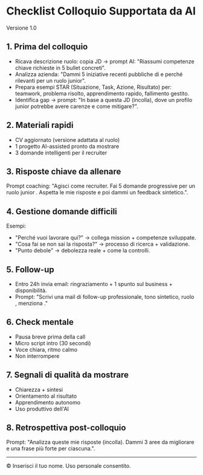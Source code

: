 # Checklist Colloquio Supportata da AI
Versione 1.0

## 1. Prima del colloquio
- Ricava descrizione ruolo: copia JD → prompt AI: "Riassumi competenze chiave richieste in 5 bullet concreti".
- Analizza azienda: "Dammi 5 iniziative recenti pubbliche di <Azienda> e perché rilevanti per un ruolo junior".
- Prepara esempi STAR (Situazione, Task, Azione, Risultato) per: teamwork, problema risolto, apprendimento rapido, fallimento gestito.
- Identifica gap → prompt: "In base a questa JD (incolla), dove un profilo junior potrebbe avere carenze e come mitigare?".

## 2. Materiali rapidi
- CV aggiornato (versione adattata al ruolo)
- 1 progetto AI-assisted pronto da mostrare
- 3 domande intelligenti per il recruiter

## 3. Risposte chiave da allenare
Prompt coaching: "Agisci come recruiter. Fai 5 domande progressive per un ruolo junior <ruolo>. Aspetta le mie risposte e poi dammi un feedback sintetico.".

## 4. Gestione domande difficili
Esempi:
- "Perché vuoi lavorare qui?" → collega mission + competenze sviluppate.
- "Cosa fai se non sai la risposta?" → processo di ricerca + validazione.
- "Punto debole" → debolezza reale + come la controlli.

## 5. Follow-up
- Entro 24h invia email: ringraziamento + 1 spunto sul business + disponibilità.
- Prompt: "Scrivi una mail di follow-up professionale, tono sintetico, ruolo <ruolo>, menziona <spunto>."

## 6. Check mentale
- Pausa breve prima della call
- Micro script intro (30 secondi)
- Voce chiara, ritmo calmo
- Non interrompere

## 7. Segnali di qualità da mostrare
- Chiarezza + sintesi
- Orientamento al risultato
- Apprendimento autonomo
- Uso produttivo dell'AI

## 8. Retrospettiva post-colloquio
Prompt: "Analizza queste mie risposte (incolla). Dammi 3 aree da migliorare e una frase più forte per ciascuna.".

---
© Inserisci il tuo nome. Uso personale consentito.
